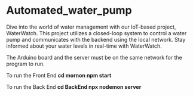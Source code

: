 # Automated_water_pump
Dive into the world of water management with our IoT-based project, WaterWatch. This project utilizes a closed-loop system to control a water pump and communicates with the backend using the local network. Stay informed about your water levels in real-time with WaterWatch.

The Arduino board and the server must be on the same network for the program to run.

To run the Front End
**cd mornon
npm start**

To run the Back End
**cd BackEnd
npx nodemon server**
